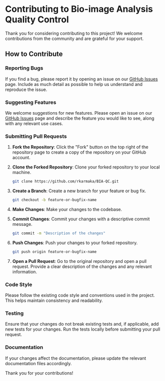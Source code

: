 # Contributing to Bio-image Analysis Quality Control

Thank you for considering contributing to this project! We welcome contributions from the community and are grateful for your support.

## How to Contribute

### Reporting Bugs

If you find a bug, please report it by opening an issue on our [GitHub Issues](https://github.com/rkarmaka/BIA-QC/issues) page. Include as much detail as possible to help us understand and reproduce the issue.

### Suggesting Features

We welcome suggestions for new features. Please open an issue on our [GitHub Issues](https://github.com/rkarmaka/BIA-QC/issues) page and describe the feature you would like to see, along with any relevant use cases.

### Submitting Pull Requests

1. **Fork the Repository**: Click the "Fork" button on the top right of the repository page to create a copy of the repository on your GitHub account.

2. **Clone the Forked Repository**: Clone your forked repository to your local machine.
    ```sh
    git clone https://github.com/rkarmaka/BIA-QC.git
    ```

3. **Create a Branch**: Create a new branch for your feature or bug fix.
    ```sh
    git checkout -b feature-or-bugfix-name
    ```

4. **Make Changes**: Make your changes to the codebase.

5. **Commit Changes**: Commit your changes with a descriptive commit message.
    ```sh
    git commit -m "Description of the changes"
    ```

6. **Push Changes**: Push your changes to your forked repository.
    ```sh
    git push origin feature-or-bugfix-name
    ```

7. **Open a Pull Request**: Go to the original repository and open a pull request. Provide a clear description of the changes and any relevant information.

### Code Style

Please follow the existing code style and conventions used in the project. This helps maintain consistency and readability.

### Testing

Ensure that your changes do not break existing tests and, if applicable, add new tests for your changes. Run the tests locally before submitting your pull request.

### Documentation

If your changes affect the documentation, please update the relevant documentation files accordingly.

Thank you for your contributions!